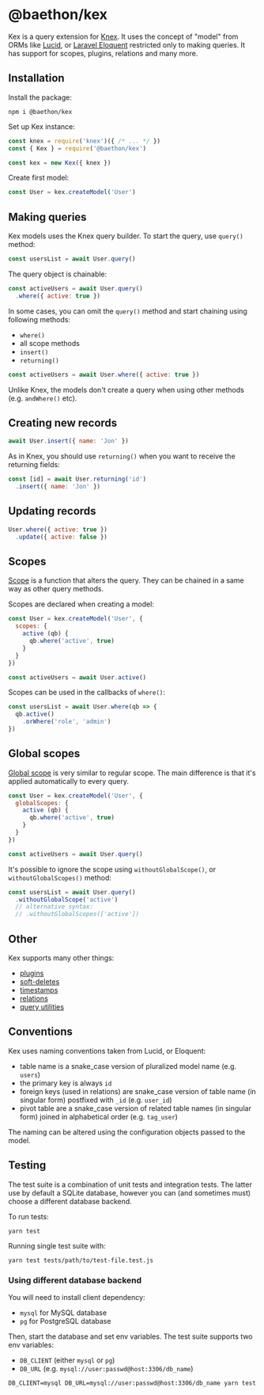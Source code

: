 # @baethon/kex

Kex is a query extension for [Knex](https://knexjs.org/). It uses the concept of "model" from ORMs like [Lucid](https://github.com/adonisjs/lucid), or [Laravel Eloquent](https://laravel.com/docs/7.x/eloquent) restricted only to making queries. It has support for scopes, plugins, relations and many more. 

## Installation

Install the package:

```
npm i @baethon/kex
```

Set up Kex instance:

```js
const knex = require('knex')({ /* ... */ })
const { Kex } = require('@baethon/kex')

const kex = new Kex({ knex })
```

Create first model:

```js
const User = kex.createModel('User')
```

## Making queries

Kex models uses the Knex query builder. To start the query, use `query()` method:

```js
const usersList = await User.query()
```

The query object is chainable:

```js
const activeUsers = await User.query()
  .where({ active: true })
```

In some cases, you can omit the `query()` method and start chaining using following methods:

- `where()`
- all scope methods
- `insert()`
- `returning()`

```js
const activeUsers = await User.where({ active: true })
```

Unlike Knex, the models don't create a query when using other methods (e.g. `andWhere()` etc).

## Creating new records

```js
await User.insert({ name: 'Jon' })
```

As in Knex, you should use `returning()` when you want to receive the returning fields:

```js
const [id] = await User.returning('id')
  .insert({ name: 'Jon' })
```

## Updating records

```js
User.where({ active: true })
  .update({ active: false })
```

## Scopes

[Scope](https://github.com/baethon/kex/wiki/Scopes) is a function that alters the query. They can be chained in a same way as other query methods.

Scopes are declared when creating a model:

```js
const User = kex.createModel('User', {
  scopes: {
    active (qb) {
      qb.where('active', true)
    }
  }
})

const activeUsers = await User.active()
```

Scopes can be used in the callbacks of `where()`:

```js 
const usersList = await User.where(qb => {
  qb.active()
    .orWhere('role', 'admin')
})
```

## Global scopes

[Global scope](https://github.com/baethon/kex/wiki/Scopes#global-scopes) is very similar to regular scope. The main difference is that it's applied automatically to every query.

```js 
const User = kex.createModel('User', {
  globalScopes: {
    active (qb) {
      qb.where('active', true)
    }
  }
})

const activeUsers = await User.query()
```

It's possible to ignore the scope using `withoutGlobalScope()`, or `withoutGlobalScopes()` method:

```js
const usersList = await User.query()
  .withoutGlobalScope('active')
  // alternative syntax:
  // .withoutGlobalScopes(['active'])
```

## Other

Kex supports many other things:

- [plugins](https://github.com/baethon/kex/wiki/Plugins)
- [soft-deletes](https://github.com/baethon/kex/wiki/Soft-deletes)
- [timestamps](https://github.com/baethon/kex/wiki/Timestamps)
- [relations](https://github.com/baethon/kex/wiki/Relations)
- [query utilities](https://github.com/baethon/kex/wiki/Query-utilities)

## Conventions

Kex uses naming conventions taken from Lucid, or Eloquent:

- table name is a snake_case version of pluralized model name (e.g. `users`)
- the primary key is always `id`
- foreign keys (used in relations) are snake_case version of table name (in singular form) postfixed with `_id` (e.g. `user_id`)
- pivot table are a snake_case version of related table names (in singular form) joined in alphabetical order (e.g. `tag_user`)

The naming can be altered using the configuration objects passed to the model.

## Testing

The test suite is a combination of unit tests and integration tests. The latter use by default a SQLite database, however you can (and sometimes must) choose a different database backend.

To run tests:

```
yarn test
```

Running single test suite with:

```
yarn test tests/path/to/test-file.test.js
```

### Using different database backend

You will need to install client dependency:

- `mysql` for MySQL database
- `pg` for PostgreSQL database

Then, start the database and set env variables. The test suite supports two env variables:

- `DB_CLIENT` (either `mysql` or `pg`)
- `DB_URL` (e.g. `mysql://user:passwd@host:3306/db_name`)

```
DB_CLIENT=mysql DB_URL=mysql://user:passwd@host:3306/db_name yarn test
```
